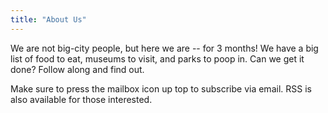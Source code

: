 ```yaml
---
title: "About Us"
---
```


We are not big-city people, but here we are -- for 3 months! We have a big list of food to eat, museums to visit, and parks to poop in. Can we get it done? Follow along and find out.

Make sure to press the mailbox icon up top to subscribe via email. RSS is also available for those interested.

